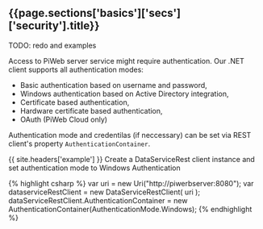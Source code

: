 <h2 id="{{page.sections['basics']['secs']['security'].anchor}}">{{page.sections['basics']['secs']['security'].title}}</h2>

TODO: redo and examples

Access to PiWeb server service might require authentication. Our .NET client supports all authentication modes:

* Basic authentication based on username and password,
* Windows authentication based on Active Directory integration,
* Certificate based authentication,
* Hardware certificate based authentication,
* OAuth (PiWeb Cloud only)

Authentication mode and credentilas (if neccessary) can be set via REST client's property `AuthenticationContainer`.

{{ site.headers['example'] }} Create a DataServiceRest client instance and set authentication mode to Windows Authentication

{% highlight csharp %}
var uri = new Uri("http://piwerbserver:8080");
var dataserviceRestClient = new DataServiceRestClient( uri );
dataServiceRestClient.AuthenticationContainer = new AuthenticationContainer(AuthenticationMode.Windows);
{% endhighlight %}
